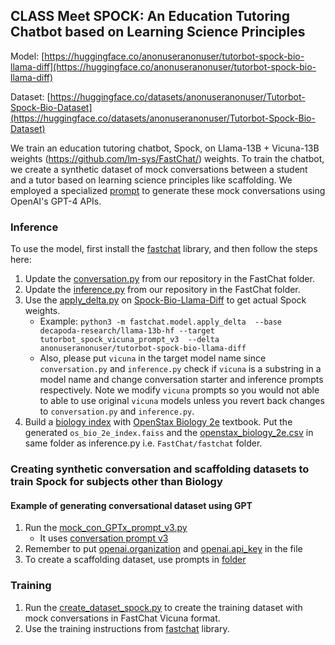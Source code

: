 ## CLASS Meet SPOCK: An Education Tutoring Chatbot based on Learning Science Principles

Model: [https://huggingface.co/anonuseranonuser/tutorbot-spock-bio-llama-diff](https://huggingface.co/anonuseranonuser/tutorbot-spock-bio-llama-diff)

Dataset: [https://huggingface.co/datasets/anonuseranonuser/Tutorbot-Spock-Bio-Dataset](https://huggingface.co/datasets/anonuseranonuser/Tutorbot-Spock-Bio-Dataset)

We train an education tutoring chatbot, Spock, on Llama-13B + Vicuna-13B weights (https://github.com/lm-sys/FastChat/) weights.
To train the chatbot, we create a synthetic dataset of mock conversations between a student and a tutor based on learning science principles like scaffolding.
We employed a specialized [prompt](https://anonymous.4open.science/r/Tutorbot-Spock-FB4F/prompts/conversation_gen/v3.txt) to generate these mock conversations using OpenAI's GPT-4 APIs.

### Inference
To use the model, first install the [fastchat](https://github.com/lm-sys/FastChat/) library, and then follow the steps here:
1. Update the [conversation.py](https://anonymous.4open.science/r/Tutorbot-Spock-FB4F/fastchat/conversation.py) from our repository in the FastChat folder.
2. Update the [inference.py](https://anonymous.4open.science/r/Tutorbot-Spock-FB4F/fastchat/inference.py) from our repository in the FastChat folder.
3. Use the [apply_delta.py](https://github.com/lm-sys/FastChat/blob/main/fastchat/model/apply_delta.py) on [Spock-Bio-Llama-Diff](https://huggingface.co/anonuseranonuser/tutorbot-spock-bio-llama-diff)  to get actual Spock weights.
      - Example: ```python3 -m fastchat.model.apply_delta  --base decapoda-research/llama-13b-hf --target tutorbot_spock_vicuna_prompt_v3  --delta anonuseranonuser/tutorbot-spock-bio-llama-diff```
      - Also, please put ```vicuna``` in the target model name since ```conversation.py``` and ```inference.py``` check if ```vicuna``` is a substring in a model name and change conversation starter and inference prompts respectively. Note we modify ```vicuna``` prompts so you would not able to able to use original ```vicuna``` models unless you revert back changes to ```conversation.py``` and ```inference.py```.
4. Build a [biology index](https://anonymous.4open.science/r/Tutorbot-Spock-FB4F/book_index_retrieval/build_index.py) with [OpenStax Biology 2e](https://openstax.org/details/books/biology-2e) textbook. Put the generated ```os_bio_2e_index.faiss``` and the [openstax_biology_2e.csv](https://anonymous.4open.science/r/Tutorbot-Spock-FB4F/book_index_retrieval/openstax_biology_2e.csv)  in same folder as inference.py i.e. ```FastChat/fastchat``` folder.

### Creating synthetic conversation and scaffolding datasets to train Spock for subjects other than Biology
#### Example of generating conversational dataset using GPT
1. Run the [mock_con_GPTx_prompt_v3.py](https://anonymous.4open.science/r/Tutorbot-Spock-FB4F/gptx_datagen/mock_con_GPTx_prompt_v3.py)
      - It uses [conversation prompt v3](https://anonymous.4open.science/r/Tutorbot-Spock-FB4F/prompts/conversation_gen/v3.txt)
2. Remember to put [openai.organization](https://anonymous.4open.science/r/Tutorbot-Spock-FB4F/gptx_datagen/mock_con_GPTx_prompt_v3.py#L129) and [openai.api_key](https://anonymous.4open.science/r/Tutorbot-Spock-F02E/gptx_datagen/mock_con_GPTx_prompt_v3.py#L130) in the file
3. To create a scaffolding dataset, use prompts in [folder](https://anonymous.4open.science/r/Tutorbot-Spock-FB4F/prompts/problem_gen)

### Training
1. Run the [create_dataset_spock.py](https://anonymous.4open.science/r/Tutorbot-Spock-FB4F/fastchat/training/create_dataset_spock.py) to create the training dataset with mock conversations in FastChat Vicuna format.
2. Use the training instructions from [fastchat](https://github.com/lm-sys/FastChat/) library.

